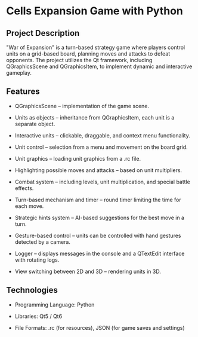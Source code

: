 # Cells Expansion Game with Python
## Project Description

"War of Expansion" is a turn-based strategy game where players control units on a grid-based board, planning moves and attacks to defeat opponents. The project utilizes the Qt framework, including QGraphicsScene and QGraphicsItem, to implement dynamic and interactive gameplay.

## Features

* QGraphicsScene – implementation of the game scene.

* Units as objects – inheritance from QGraphicsItem, each unit is a separate object.

* Interactive units – clickable, draggable, and context menu functionality.

* Unit control – selection from a menu and movement on the board grid.

* Unit graphics – loading unit graphics from a .rc file.

* Highlighting possible moves and attacks – based on unit multipliers.

* Combat system – including levels, unit multiplication, and special battle effects.

* Turn-based mechanism and timer – round timer limiting the time for each move.

* Strategic hints system – AI-based suggestions for the best move in a turn.

* Gesture-based control – units can be controlled with hand gestures detected by a camera.

* Logger – displays messages in the console and a QTextEdit interface with rotating logs.

* View switching between 2D and 3D – rendering units in 3D.


## Technologies

* Programming Language: Python 

* Libraries: Qt5 / Qt6

* File Formats: .rc (for resources), JSON (for game saves and settings)
